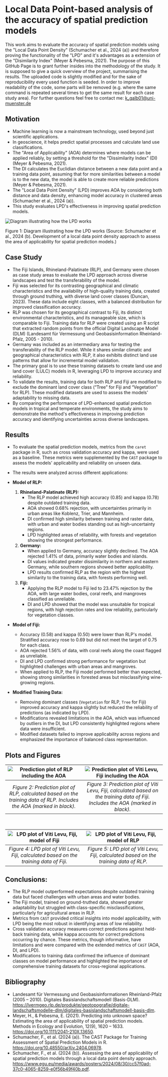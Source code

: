 # Local Data Point-based analysis of the accuracy of spatial prediction models 
This work aims to evaluate the accuracy of spatial prediction models using the "Local Data Point Density" (Schumacher et al., 2024 (a)) and therefore proving the functionality of the "LPD" and it's advantages as a extension of the "Disimilarity Index" (Meyer & Pebesma, 2021). The purpose of this GitHub Page is to grant further insides into the methodology of the study. It is supposed to give a quick overview of the project, summarising the results. The uploaded code is slightly modified and for the sake of reproducibility every used function is seeded. In order to improve readability of the code, some parts will be removed (e.g. where the same command is repeated several times to get the same result for each case study area). For further questions feel free to contact me: k_galb01@uni-muenster.de

## Motivation
- Machine learning is now a mainstream technology, used beyond just scientific applications.
- In geoscience, it helps predict spatial processes and calculate land use classifications.
- The "Area of Applicability" (AOA) determines where models can be applied reliably, by setting a threshold for the "Dissimilarity Index" (DI) (Meyer & Pebesma, 2021).
- The DI calculates the Euclidian distance between a new data point and a training data point, assuming that for more similarities between a model is to the new data, the model is able to create more reliable predictions (Meyer & Pebesma, 2021).
- The "Local Data Point Density" (LPD) improves AOA by considering both distance and data density, enhancing model accuracy in clustered areas (Schumacher et al., 2024 (a)).
- This study evaluates LPD's effectiveness in improving spatial prediction models.

![Diagram illustrating how the LPD works](example/misc/lpd_diagram_screenshot.jpg)

Figure 1: Diagram illustrating how the LPD works (Source: Schumacher et al., 2024 (b). Development of a local data point density approach to assess the area of applicability for spatial prediction models.)

## Case Study
- The Fiji Islands, Rhineland-Palatinate (RLP), and Germany were chosen as case study areas to evaluate the LPD approach across diverse landscapes and test the transferability of the model.
- Fiji was selected for its contrasting geographical and climatic characteristics and the availability of high-quality training data, created through ground truthing, with diverse land cover classes (Duncan, 2023). These data include eight classes, with a balanced distribution for improved classification accuracy.
- RLP was chosen for its geographical contrast to Fiji, its distinct environmental characteristics, and its manageable size, which is comparable to Fiji. Training data for RLP were created using an R script that extracted random points from the official Digital Landscape Model (DLM) (Landesamt für Vermessung und Geobasisinformation Rheinland-Pfalz, 2005 - 2010).
- Germany was included as an intermediary area for testing the transferability of the RLP model. While it shares similar climatic and geographical characteristics with RLP, it also exhibits distinct land use patterns that allow for incremental model validation.
- The primary goal is to use these training datasets to create land use and land cover (LULC) models in R, leveraging LPD to improve accuracy and reliability. 
- To validate the results, training data for both RLP and Fiji are modified to exclude the dominant land cover class (“Tree” for Fiji and “Vegetation” for RLP). These modified datasets are used to assess the models' adaptability to missing data.
- By comparing the performance of LPD-enhanced spatial prediction models in tropical and temperate environments, the study aims to demonstrate the method's effectiveness in improving prediction accuracy and identifying uncertainties across diverse landscapes.


## Results
- To evaluate the spatial prediction models, metrics from the `caret` package in R, such as cross validation accuracy and kappa, were used as a baseline. These metrics were supplemented by the `CAST` package to assess the models' applicability and reliability on unseen data.
- The results were analyzed across different applications:
- **Model of RLP:**
    1. **Rhineland-Palatinate (RLP):**
       - The RLP model achieved high accuracy (0.85) and kappa (0.78) despite outdated training data.
       - AOA showed 0.68% rejection, with uncertainties primarily in urban areas like Koblenz, Trier, and Mannheim.
       - DI confirmed high similarity between training and raster data, with urban and water bodies standing out as high-uncertainty regions.
       - LPD highlighted areas of reliability, with forests and vegetation showing the strongest performance.
    2. **Germany:**
       - When applied to Germany, accuracy slightly declined. The AOA rejected 1.41% of data, primarily water bodies and islands.
       - DI values indicated greater dissimilarity in northern and eastern Germany, while southern regions showed better applicability.
       - LPD results confirmed RLP as the region with the highest similarity to the training data, with forests performing well.
    3. **Fiji:**
       - Applying the RLP model to Fiji led to 23.47% rejection by the AOA, with large water bodies, coral reefs, and mangroves classified as unreliable.
       - DI and LPD showed that the model was unsuitable for tropical regions, with high rejection rates and low reliability, particularly for vegetation classes.

- **Model of Fiji:**
  - Accuracy (0.58) and kappa (0.50) were lower than RLP's model. Stratified accuracy rose to 0.69 but did not meet the target of 0.75 for each class.
  - AOA rejected 1.56% of data, with coral reefs along the coast flagged as unreliable.
  - DI and LPD confirmed strong performance for vegetation but highlighted challenges with urban areas and mangroves.
  - When applied to RLP, the Fiji model performed better than expected, showing strong similarities in forested areas but misclassifying wine-growing regions.

- **Modified Training Data:**
  - Removing dominant classes (`Vegetation` for RLP, `Tree` for Fiji) improved accuracy and kappa slightly but reduced the reliability of predictions (as indicated by LPD).
  - Modifications revealed limitations in the AOA, which was influenced by outliers in the DI, but LPD consistently highlighted regions where data were insufficient.
  - Modified datasets failed to improve applicability across regions and emphasized the importance of balanced class representation.

## Plots and Figures

| ![Prediction plot of RLP including the AOA](example/aoa/aoa_rlp_model.png) | ![Prediction plot of Viti Levu, Fiji including the AOA](example/aoa/aoa_fiji_model.png) |
|:-------------------------------------------------------------------------:|:-------------------------------------------------------------------------------------:|
| *Figure 2: Prediction plot of RLP, calculated based on the training data of RLP. Includes the AOA (marked in black).* | *Figure 3: Prediction plot of Viti Levu, Fiji, calculated based on the training data of Fiji. Includes the AOA (marked in black).* |

<br>

| ![LPD plot of Viti Levu, Fiji, model of Fiji](example/lpd/lpd_fiji_model.png) | ![LPD plot of Viti Levu, Fiji, model of RLP](example/lpd/fiji_lpd_rlp_model.png) |
|:---------------------------------------------------------------------------:|:------------------------------------------------------------------------------:|
| *Figure 4: LPD plot of Viti Levu, Fiji, calculated based on the training data of Fiji.* | *Figure 5: LPD plot of Viti Levu, Fiji, calculated based on the training data of RLP.* |


## Conclusions:
- The RLP model outperformed expectations despite outdated training data but faced challenges with urban areas and water bodies.
- The Fiji model, trained on ground-truthed data, showed greater adaptability but struggled with class-specific misclassifications, particularly for agricultural areas in RLP.
- Metrics from `CAST` provided critical insights into model applicability, with LPD being the most robust in identifying areas of low reliability.
- Cross validation accuracy measures correct predictions against held-back training data, while kappa accounts for correct predictions occurring by chance. These metrics, though informative, have limitations and were compared with the extended metrics of `CAST` (AOA, DI, and LPD).
- Modifications to training data confirmed the influence of dominant classes on model performance and highlighted the importance of comprehensive training datasets for cross-regional applications.


## Bibliography
- Landesamt für Vermessung und Geobasisinformationen Rheinland-Pfalz (2005 – 2010). Digitales Basislandschaftsmodell (Basis-DLM). https://lvermgeo.rlp.de/produkte/geotopografie/digitale-landschaftsmodelle-dlm/digitales-basislandschaftsmodell-basis-dlm.
- Meyer, H., & Pebesma, E. (2021). Predicting into unknown space? Estimating the area of applicability of spatial prediction models. Methods in Ecology and Evolution, 12(9), 1620 – 1633. https://doi.org/10.1111/2041-210X.13650.
- Schumacher, F., et al. (2024 (a)). The CAST Package for Training Assessment of Spatial Prediction Models in R. https://doi.org/10.48550/arXiv.2404.06978.
- Schumacher, F., et al. (2024 (b)). Assessing the area of applicability of spatial prediction models through a local data point density approach. https://www.egu.eu/media/awards/posters/2024/08/30/cc57f0ad-37c0-4065-8259-e0f56b49f40b.pdf.
